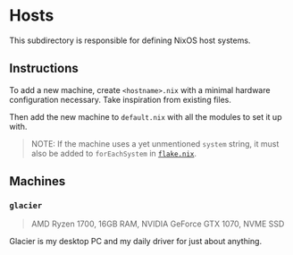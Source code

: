 # Hosts

This subdirectory is responsible for defining NixOS host systems.

## Instructions

To add a new machine, create `<hostname>.nix` with a minimal hardware
configuration necessary. Take inspiration from existing files.

Then add the new machine to `default.nix` with all the modules to
set it up with.

> NOTE: If the machine uses a yet unmentioned `system` string, it must
> also be added to `forEachSystem` in [`flake.nix`](../flake.nix).

## Machines

### `glacier`

> AMD Ryzen 1700, 16GB RAM, NVIDIA GeForce GTX 1070, NVME SSD

Glacier is my desktop PC and my daily driver for just about anything.
